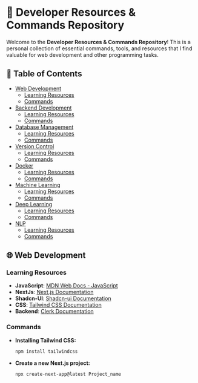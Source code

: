 # 📂 Developer Resources & Commands Repository

Welcome to the **Developer Resources & Commands Repository**! This is a personal collection of essential commands, tools, and resources that I find valuable for web development and other programming tasks.

## 📑 Table of Contents

- [Web Development](#web-development)
    - [Learning Resources](#learning-resources)
    - [Commands](#commands)
- [Backend Development](#backend-development)
    - [Learning Resources](#learning-resources-1)
    - [Commands](#commands-1)
- [Database Management](#database-management)
    - [Learning Resources](#learning-resources-2)
    - [Commands](#commands-2)
- [Version Control](#version-control)
    - [Learning Resources](#learning-resources-3)
    - [Commands](#commands-3)
- [Docker](#docker)
    - [Learning Resources](#learning-resources-4)
    - [Commands](#commands-4)
- [Machine Learning](#machine-learning)
    - [Learning Resources](#learning-resources-5)
    - [Commands](#commands-5)
- [Deep Learning](#deep-learning)
    - [Learning Resources](#learning-resources-6)
    - [Commands](#commands6)
- [NLP](#natural-language-processing)
    - [Learning Resources](#learning-resources-7)
    - [Commands](#commands7)

## 🌐 Web Development

### Learning Resources

- **JavaScript**: [MDN Web Docs - JavaScript](https://developer.mozilla.org/en-US/docs/Web/JavaScript)
- **NextJs**: [Next.js Documentation](https://nextjs.org/)
- **Shadcn-UI**: [Shadcn-ui Documentation](https://ui.shadcn.com/)
- **CSS**: [Tailwind CSS Documentation](https://tailwindcss.com/docs)
- **Backend**: [Clerk Documentation](https://clerk.com/)


### Commands

- **Installing Tailwind CSS:**
  ```bash
  npm install tailwindcss
  
- **Create a new Next.js project:**
  ```bash
  npx create-next-app@latest Project_name
